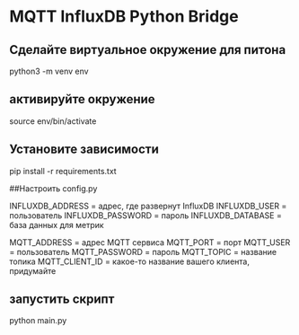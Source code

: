 # MQTT InfluxDB Python Bridge

## Сделайте виртуальное окружение для питона

python3 -m venv env

## активируйте окружение

source env/bin/activate

## Установите зависимости

pip install -r requirements.txt

##Настроить
config.py

INFLUXDB_ADDRESS = адрес, где развернут InfluxDB
INFLUXDB_USER = пользователь
INFLUXDB_PASSWORD = пароль
INFLUXDB_DATABASE = база данных для метрик

MQTT_ADDRESS = адрес MQTT сервиса
MQTT_PORT = порт
MQTT_USER = пользователь
MQTT_PASSWORD = пароль
MQTT_TOPIC = название топика
MQTT_CLIENT_ID = какое-то название вашего клиента, придумайте

## запустить скрипт

python main.py
